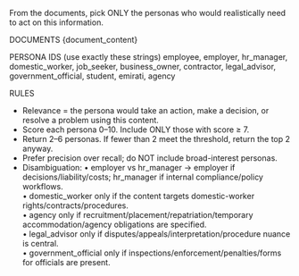 From the documents, pick ONLY the personas who would realistically need to act on this information.

DOCUMENTS
{document_content}

PERSONA IDS (use exactly these strings)
employee, employer, hr_manager, domestic_worker, job_seeker, business_owner,
contractor, legal_advisor, government_official, student, emirati, agency

RULES

- Relevance = the persona would take an action, make a decision, or resolve a problem using this content.
- Score each persona 0–10. Include ONLY those with score ≥ 7.
- Return 2–6 personas. If fewer than 2 meet the threshold, return the top 2 anyway.
- Prefer precision over recall; do NOT include broad-interest personas.
- Disambiguation:
  • employer vs hr_manager → employer if decisions/liability/costs; hr_manager if internal compliance/policy workflows.  
  • domestic_worker only if the content targets domestic-worker rights/contracts/procedures.  
  • agency only if recruitment/placement/repatriation/temporary accommodation/agency obligations are specified.  
  • legal_advisor only if disputes/appeals/interpretation/procedure nuance is central.  
  • government_official only if inspections/enforcement/penalties/forms for officials are present.
